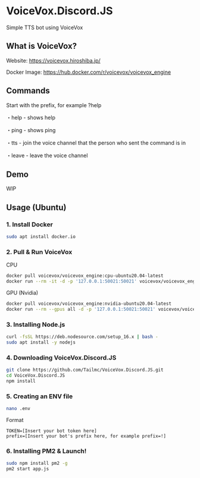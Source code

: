 
# VoiceVox.Discord.JS

Simple TTS bot using VoiceVox

## What is VoiceVox?

Website: https://voicevox.hiroshiba.jp/

Docker Image: https://hub.docker.com/r/voicevox/voicevox_engine
## Commands

Start with the prefix, for example ?help

・help - shows help

・ping - shows ping

・tts - join the voice channel that the person who sent the command is in

・leave - leave the voice channel
## Demo

WIP

## Usage (Ubuntu)

### 1. Install Docker

```bash
sudo apt install docker.io
```

### 2. Pull & Run VoiceVox

CPU

```bash
docker pull voicevox/voicevox_engine:cpu-ubuntu20.04-latest
docker run --rm -it -d -p '127.0.0.1:50021:50021' voicevox/voicevox_engine:cpu-ubuntu20.04-latest
```

GPU (Nvidia)

```bash
docker pull voicevox/voicevox_engine:nvidia-ubuntu20.04-latest
docker run --rm --gpus all -d -p '127.0.0.1:50021:50021' voicevox/voicevox_engine:nvidia-ubuntu20.04-latest
```

### 3. Installing Node.js
```bash
curl -fsSL https://deb.nodesource.com/setup_16.x | bash -
sudo apt install -y nodejs
```

### 4. Downloading VoiceVox.Discord.JS

```bash
git clone https://github.com/Tailmc/VoiceVox.Discord.JS.git
cd VoiceVox.Discord.JS
npm install
```

### 5. Creating an ENV file

```bash
nano .env
```
Format

```
TOKEN=[Insert your bot token here]
prefix=[Insert your bot's prefix here, for example prefix=!]
```

### 6. Installing PM2 & Launch!
```bash
sudo npm install pm2 -g
pm2 start app.js
```
